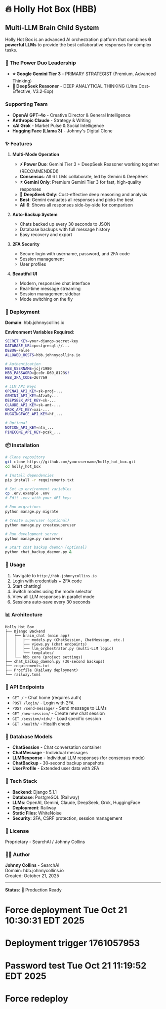 # 🔥 Holly Hot Box (HBB)

## Multi-LLM Brain Child System

Holly Hot Box is an advanced AI orchestration platform that combines **6 powerful LLMs** to provide the best collaborative responses for complex tasks.

### 🤖 The Power Duo Leadership

- **⭐ Google Gemini Tier 3** - PRIMARY STRATEGIST (Premium, Advanced Thinking)
- **💎 DeepSeek Reasoner** - DEEP ANALYTICAL THINKING (Ultra Cost-Effective, V3.2-Exp)

### Supporting Team

- **OpenAI GPT-4o** - Creative Director & General Intelligence
- **Anthropic Claude** - Strategy & Writing
- **xAI Grok** - Market Pulse & Social Intelligence
- **Hugging Face (Llama 3)** - Johnny's Digital Clone

### ✨ Features

1. **Multi-Mode Operation**
   - **⚡ Power Duo**: Gemini Tier 3 + DeepSeek Reasoner working together (RECOMMENDED!)
   - **Consensus**: All 6 LLMs collaborate, led by Gemini & DeepSeek
   - **⭐ Gemini Only**: Premium Gemini Tier 3 for fast, high-quality responses
   - **💎 DeepSeek Only**: Cost-effective deep reasoning and analysis
   - **Best**: Gemini evaluates all responses and picks the best
   - **All 6**: Shows all responses side-by-side for comparison

2. **Auto-Backup System**
   - Chats backed up every 30 seconds to JSON
   - Database backups with full message history
   - Easy recovery and export

3. **2FA Security**
   - Secure login with username, password, and 2FA code
   - Session management
   - User profiles

4. **Beautiful UI**
   - Modern, responsive chat interface
   - Real-time message streaming
   - Session management sidebar
   - Mode switching on the fly

### 🚀 Deployment

**Domain**: hbb.johnnycollins.io

**Environment Variables Required**:
```bash
SECRET_KEY=your-django-secret-key
DATABASE_URL=postgresql://...
DEBUG=False
ALLOWED_HOSTS=hbb.johnnycollins.io

# Authentication
HBB_USERNAME=jcjr1980
HBB_PASSWORD=@cc0r-D69_8123$!
HBB_2FA_CODE=267769

# LLM API Keys
OPENAI_API_KEY=sk-proj-...
GEMINI_API_KEY=AIzaSy...
DEEPSEEK_API_KEY=sk-...
CLAUDE_API_KEY=sk-ant-...
GROK_API_KEY=xai-...
HUGGINGFACE_API_KEY=hf_...

# Optional
NOTION_API_KEY=ntn_...
PINECONE_API_KEY=pcsk_...
```

### 📦 Installation

```bash
# Clone repository
git clone https://github.com/yourusername/holly_hot_box.git
cd holly_hot_box

# Install dependencies
pip install -r requirements.txt

# Set up environment variables
cp .env.example .env
# Edit .env with your API keys

# Run migrations
python manage.py migrate

# Create superuser (optional)
python manage.py createsuperuser

# Run development server
python manage.py runserver

# Start chat backup daemon (optional)
python chat_backup_daemon.py &
```

### 🎯 Usage

1. Navigate to `http://hbb.johnnycollins.io`
2. Login with credentials + 2FA code
3. Start chatting!
4. Switch modes using the mode selector
5. View all LLM responses in parallel mode
6. Sessions auto-save every 30 seconds

### 📊 Architecture

```
Holly Hot Box
├── Django Backend
│   ├── brain_chat (main app)
│   │   ├── models.py (ChatSession, ChatMessage, etc.)
│   │   ├── views.py (chat endpoints)
│   │   ├── llm_orchestrator.py (multi-LLM logic)
│   │   └── templates/
│   └── hbb_core (project settings)
├── chat_backup_daemon.py (30-second backups)
├── requirements.txt
├── Procfile (Railway deployment)
└── railway.toml
```

### 🔧 API Endpoints

- `GET /` - Chat home (requires auth)
- `POST /login/` - Login with 2FA
- `POST /send-message/` - Send message to LLMs
- `GET /new-session/` - Create new chat session
- `GET /session/<id>/` - Load specific session
- `GET /health/` - Health check

### 💾 Database Models

- **ChatSession** - Chat conversation container
- **ChatMessage** - Individual messages
- **LLMResponse** - Individual LLM responses (for consensus mode)
- **ChatBackup** - 30-second backup snapshots
- **UserProfile** - Extended user data with 2FA

### 🎨 Tech Stack

- **Backend**: Django 5.1.1
- **Database**: PostgreSQL (Railway)
- **LLMs**: OpenAI, Gemini, Claude, DeepSeek, Grok, HuggingFace
- **Deployment**: Railway
- **Static Files**: WhiteNoise
- **Security**: 2FA, CSRF protection, session management

### 📝 License

Proprietary - SearchAI / Johnny Collins

### 👨‍💻 Author

**Johnny Collins** - SearchAI  
Domain: hbb.johnnycollins.io  
Created: October 21, 2025

---

**Status**: 🚀 Production Ready

# Force deployment Tue Oct 21 10:30:31 EDT 2025
# Deployment trigger 1761057953
# Password test Tue Oct 21 11:19:52 EDT 2025
# Force redeploy
